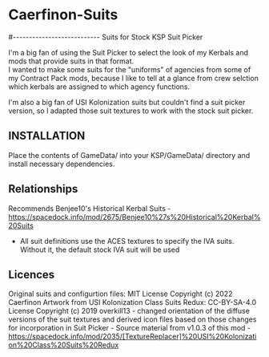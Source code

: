 # Caerfinon-Suits
#---------------------------
Suits for Stock KSP Suit Picker

I'm a big fan of using the Suit Picker to select the look of my Kerbals and mods that provide suits in that format.  
I wanted to make some suits for the "uniforms" of agencies from some of my Contract Pack mods, because I like to tell at a glance 
from crew selction which kerbals are assigned to which agency functions. 

I'm also a big fan of USI Kolonization suits but couldn't find a suit picker version, so I adapted those suit textures to work with the stock suit picker.  

INSTALLATION
------------
Place the contents of GameData/ into your KSP/GameData/ directory and install necessary dependencies.

Relationships
-------------
Recommends Benjee10's Historical Kerbal Suits - https://spacedock.info/mod/2675/Benjee10%27s%20Historical%20Kerbal%20Suits
  - All suit definitions use the ACES textures to specify the IVA suits. Without it, the default stock IVA suit will be used
  
Licences
--------
Original suits and configurtion files: MIT License Copyright (c) 2022 Caerfinon
Artwork from USI Kolonization Class Suits Redux: CC-BY-SA-4.0 License Copyright (c) 2019 overkill13 
	- changed orientation of the diffuse versions of the suit textures and derived icon files based on those changes for incorporation in Suit Picker 
	- Source material from v1.0.3 of this mod - https://spacedock.info/mod/2035/[TextureReplacer]%20USI%20Kolonization%20Class%20Suits%20Redux 
